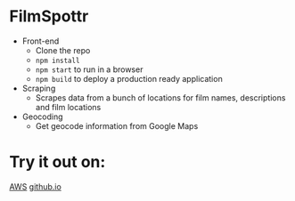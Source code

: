 # FilmSpottr
* Front-end
  * Clone the repo
  * ```npm install```
  * ```npm start``` to run in a browser
  * ```npm build``` to deploy a production ready application
* Scraping
  * Scrapes data from a bunch of locations for film names, descriptions and film locations
* Geocoding
  * Get geocode information from Google Maps

# Try it out on:
[AWS](https://hacksussex2017.s3.amazonaws.com/index.html)
[github.io](https://jamcowl.github.io/FilmSpottr/)
